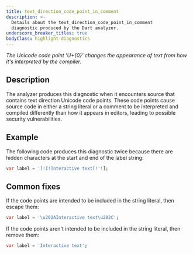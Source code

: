 ```yaml
---
title: text_direction_code_point_in_comment
description: >-
  Details about the text_direction_code_point_in_comment
  diagnostic produced by the Dart analyzer.
underscore_breaker_titles: true
bodyClass: highlight-diagnostics
---
```


_The Unicode code point 'U+{0}' changes the appearance of text from how it's
interpreted by the compiler._

## Description

The analyzer produces this diagnostic when it encounters source that
contains text direction Unicode code points. These code points cause
source code in either a string literal or a comment to be interpreted
and compiled differently than how it appears in editors, leading to
possible security vulnerabilities.

## Example

The following code produces this diagnostic twice because there are
hidden characters at the start and end of the label string:

```dart
var label = '[!I!]nteractive text[!'!];
```

## Common fixes

If the code points are intended to be included in the string literal,
then escape them:

```dart
var label = '\u202AInteractive text\u202C';
```

If the code points aren't intended to be included in the string literal,
then remove them:

```dart
var label = 'Interactive text';
```
